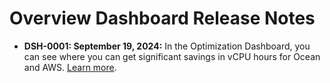 #  Overview Dashboard Release Notes

*  **DSH-0001: September 19, 2024:** In the Optimization Dashboard, you can see where you can get significant savings in vCPU hours for Ocean and AWS. [Learn more](connect-your-cloud-provider/optimize).
